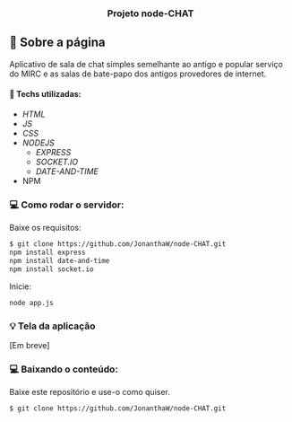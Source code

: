 <h3 align="center">
  Projeto node-CHAT
</h3>

## :rocket: Sobre a página

Aplicativo de sala de chat simples semelhante ao antigo e popular serviço do MIRC e as salas de bate-papo dos antigos provedores de internet.

#### :wrench: Techs utilizadas:
* _HTML_
* _JS_
* _CSS_
* _NODEJS_
  * _EXPRESS_
  * _SOCKET.IO_
  * _DATE-AND-TIME_
* NPM
  
### :computer: Como rodar o servidor:

<p>Baixe os requisitos:</p>

```bash
$ git clone https://github.com/JonanthaW/node-CHAT.git
npm install express
npm install date-and-time
npm install socket.io
```

<p>Inicie:</p>

```bash
node app.js
```

### :bulb: Tela da aplicação

[Em breve]

### :computer: Baixando o conteúdo:

<p>Baixe este repositório e use-o como quiser. </p>

```bash
$ git clone https://github.com/JonanthaW/node-CHAT.git
```
